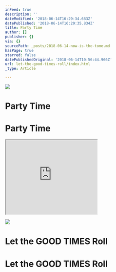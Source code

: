 ```yaml
---
inFeed: true
description: ''
dateModified: '2018-06-14T16:29:34.683Z'
datePublished: '2018-06-14T16:29:35.834Z'
title: Party Time
author: []
publisher: {}
via: {}
sourcePath: _posts/2018-06-14-now-is-the-tome.md
hasPage: true
starred: false
datePublishedOriginal: '2018-06-14T10:56:44.966Z'
url: let-the-good-times-roll/index.html
_type: Article

---
```

![](https://the-grid-user-content.s3-us-west-2.amazonaws.com/edb2494e-ca71-4cbb-83a7-b7ede5462fbd.jpg)

# Party Time

# Party Time

<iframe src="https://the-grid.github.io/ed-userhtml/?g=eJxdjk0OgyAUhK9CWLgUrDEmjehZEJ6FFPoIP5r29K3alZvJzJdJZga7ROmBpKgENTmHdD-VseDkG2K9Wg9YK_RstRqQ3fqu4W3b80mWjHtJNJVDDIJXB5ElgeCUbFZnI2jHf96AfZj8D8fijFFDFHQvwvy0WTqH21KcSyoCvIjHzxVd8jiw8_34BahGRho" height="244" style=""></iframe>

![](https://the-grid-user-content.s3-us-west-2.amazonaws.com/a8ceee09-4a7e-42b5-aee3-9489545c8660.jpg)

# Let the GOOD TIMES Roll

# Let the GOOD TIMES Roll